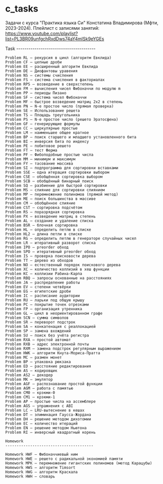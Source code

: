 # c_tasks

Задачи с курса "Практика языка Си" Констатина Владимирова (Мфти, 2023-2024).
Плейлист с записями занятий: https://www.youtube.com/playlist?list=PL3BR09unfgchRxdDws74aY4mlSk9eYGEs

Task
	---------------------------------------

	Problem RL — рекурсия в цикл (алгоритм Евклида)
	Problem CF — цепные дроби
	Problem EE — расширенный алгоритм Евклида
	Problem DE — Диофантовы уравения
	Problem NS — системы счисления
	Problem FS — система счисления в факториалах
	Problem RPS — возведение в сверхстепень
	Problem FM — вычисления чисел Фибоначчи по модулю m
	Problem PP — периоды Пизано
	Problem SF — система чисел Фибоначчи
	Problem MF — быстрое возведение матриц 2x2 в степень
	Problem PN — N-е простое число (прямая проверка)
	Problem SE — Использование решета
	Problem TS — Площадь треугольника
	Problem PS — N-е простое число (решето Эратосфена)
	Problem GF — генерирующие формулы
	Problem CC — циркулярные простые
	Problem LM — наименьшее общее кратное
	Problem BP — поиск старшего и младшего установленного бита
	Problem BI — инверсия бита по индексу
	Problem PE — побитовое решето
	Problem FT — тест Ферма
	Problem PF — Фибоподобные простые числа
	Problem MM — минимум и максимум
	Problem FY — тасование массива
	Problem SI — подпрограмма для сортировки вставками
	Problem SSE — одна итерация сортировки выбором
	Problem CSE — обобщённая сортировка выбором
	Problem SCB — обобщённый бинарный поиск
	Problem SQ — разбиение для быстрой сортировки
	Problem MS — слияние для сортировки слиянием
	Problem MP — перемножение полиномов (прямой метод)
	Problem ME — поиск большинства в массиве
	Problem CM — обобщённое слияние
	Problem CST — сортировка подсчётом
	Problem RS — поразрядная сортировка
	Problem PX — возведение матриц в степень
	Problem AL — создание и удаление списка
	Problem BSR — блочная сортировка
	Problem HL — определить петлю в списке
	Problem HL2 — длина петли в списке
	Problem RG — определить петлю в генераторе случайных чисел
	Problem LR — итеративный разворот списка
	Problem IPO — preorder обход
	Problem SPO — итеративный preorder обход
	Problem IS — проверка поисковости дерева
	Problem TT — дерево из обходов
	Problem NO — естественный порядок поискового дерева
	Problem XC — количество коллизий в хеш функции
	Problem KC — коллизии Рабина-Карпа
	Problem RBQ — запросы основанные на расстояниях
	Problem JA — распределение работы
	Problem EV — степени четвёрки
	Problem EG — египетские дроби
	Problem IC — расписание аудитории
	Problem RU — ларьки под общую крышу
	Problem PC — покрытие точек отрезками
	Problem FP — организация утренника
	Problem GL — цикл в неориентированном графе
	Problem SCN — сумма символов
	Problem SR — переворот подстрок
	Problem SA — конкатенация с реаллокацией
	Problem SP — замена вхождений
	Problem SU — поиск без учёта регистра
	Problem RXA — простой автомат
	Problem RXB — адрес электронной почты
	Problem RXM — замена подстрок регулярным выражением
	Problem HWK — алгоритм Кнута-Мориса-Пратта
	Problem MC — размен монет
	Problem BP — упаковка рюкзака
	Problem ED — расстояние редактирования
	Problem AS — кодировщик
	Problem AS2 — декодер
	Problem MK — эмулятор
	Problem AGF — распознавание простой функции
	Problem AGM — работа с памятью
	Problem CM0 — крэкми-0
	Problem CM1 — крэкми-1
	Problem AP — простые числа на ассемблере
	Problem AGS — упражнения с ABI
	Problem LC — LRU-вытеснение в кешах
	Problem DT — элиминация Гаусса-Жордана
	Problem DH — решение методом дихотомии
	Problem EC — количество итераций
	Problem EN — решение методом Ньютона
	Problem RI — инверсный квадратный корень

	Homework
	---------------------------------------

	Homework HWF — Фибоначчиевый ним
	Homework HWE — решето с радикальной экономией памяти
	Homework MPK — перемножение гигантских полиномов (метод Карацубы)
	Homework HWS — алгоритм Timsort
	Homework HWG — алгоритм Краскала
	Homework HWH — словарь